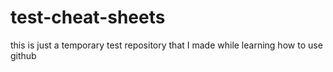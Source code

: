 # test-cheat-sheets

this is just a temporary test repository that I made while learning how to use github
